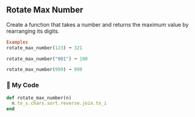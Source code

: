 ## Rotate Max Number

Create a function that takes a number and returns the maximum value by rearranging its digits.
```ruby
Examples
rotate_max_number(123) ➞ 321

rotate_max_number("001") ➞ 100

rotate_max_number(999) ➞ 999
```
### :gem: My Code
```ruby
def rotate_max_number(n)
  n.to_s.chars.sort.reverse.join.to_i
end
```
